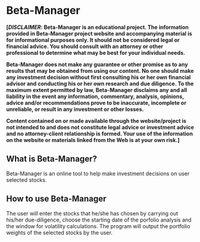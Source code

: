 # Beta-Manager
**[_DISCLAIMER_: Beta-Manager is an educational project.  The information provided in Beta-Manager project website and accompanying material is for informational purposes only.  It should not be considered legal or financial advice.  You should consult with an attorney or other professional to determine what may be best for your individual needs.**

**Beta-Manager does not make any guarantee or other promise as to any results that may be obtained from using our content. No one should make any investment decision without first consulting his or her own financial advisor and conducting his or her own research and due diligence. To the maximum extent permitted by law, Beta-Manager disclaims any and all liability in the event any information, commentary, analysis, opinions, advice and/or recommendations prove to be inaccurate, incomplete or unreliable, or result in any investment or other losses.**

**Content contained on or made available through the website/project is not intended to and does not constitute legal advice or investment advice and no attorney-client relationship is formed. Your use of the information on the website or materials linked from the Web is at your own risk.]**


## What is Beta-Manager?
Beta-Manager is an online tool to help make investment decisions on user selected stocks.

## How to use Beta-Manager
The user will enter the stocks that he/she has chosen by carrying out his/her due-diligence, choose the starting date of the porfolio analysis and the window for volatility calculations. The program will output the portfolio weights of the selected stocks  by the user. 
